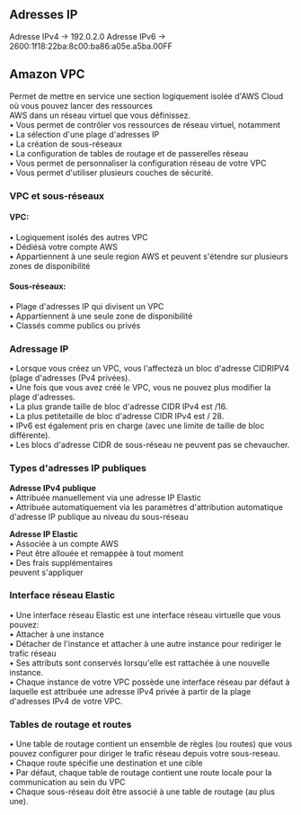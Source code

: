 
## Adresses IP

Adresse IPv4 -> 192.0.2.0
Adresse IPv6 -> 2600:1f18:22ba:8c00:ba86:a05e.a5ba.00FF

## Amazon VPC

Permet de mettre en service une section logiquement isolée d'AWS Cloud où vous pouvez lancer des ressources  
AWS dans un réseau virtuel que vous définissez.  
• Vous permet de contrôler vos ressources de réseau virtuel, notamment  
• La sélection d'une plage d'adresses IP  
• La création de sous-réseaux  
• La configuration de tables de routage et de passerelles réseau  
• Vous permet de personnaliser la configuration réseau de votre VPC  
• Vous permet d'utiliser plusieurs couches de sécurité.  
  
### VPC et sous-réseaux  

#### VPC:  
• Logiquement isolés des autres VPC  
• Dédiésà votre compte AWS  
• Appartiennent à une seule region AWS et peuvent s'étendre sur plusieurs zones de disponibilité  
#### Sous-réseaux:  
• Plage d'adresses IP qui divisent un VPC  
• Appartiennent à une seule zone de disponibilité  
• Classés comme publics ou privés

### Adressage IP

• Lorsque vous créez un VPC, vous l'affectezà un bloc d'adresse CIDRIPV4 (plage d'adresses (Pv4 privées).  
• Une fois que vous avez créé le VPC, vous ne pouvez plus modifier la plage d'adresses.  
• La plus grande taille de bloc d'adresse CIDR IPv4 est /16.  
• La plus petitetaille de bloc d'adresse CIDR IPv4 est / 28.  
• IPv6 est également pris en charge (avec une limite de taille de bloc différente).  
• Les blocs d'adresse CIDR de sous-réseau ne peuvent pas se chevaucher.  
  
### Types d'adresses IP publiques  
  
**Adresse IPv4 publique**  
• Attribuée manuellement via une adresse IP Elastic  
• Attribuée automatiquement via les paramètres d'attribution automatique d'adresse IP publique au niveau du sous-réseau  
  
**Adresse IP Elastic**  
• Associée à un compte AWS  
• Peut être allouée et remappée à tout moment  
• Des frais supplémentaires  
peuvent s'appliquer  

### Interface réseau Elastic  
  
• Une interface réseau Elastic est une interface réseau virtuelle que vous pouvez:  
• Attacher à une instance  
• Détacher de l'instance et attacher à une autre instance pour rediriger le trafic réseau  
• Ses attributs sont conservés lorsqu'elle est rattachée à une nouvelle instance.  
• Chaque instance de votre VPC possède une interface réseau par défaut à laquelle est attribuée une adresse IPv4 privée à partir de la plage d'adresses IPv4 de votre VPC.

### Tables de routage et routes  

• Une table de routage contient un ensemble de règles (ou routes) que vous pouvez configurer pour diriger le trafic réseau depuis votre sous-reseau.  
• Chaque route spécifie une destination et une cible  
• Par défaut, chaque table de routage contient une route locale pour la  
communication au sein du VPC  
• Chaque sous-réseau doit être associé à une table de routage (au plus une).

